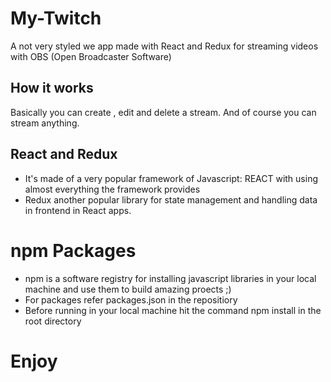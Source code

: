 # My-Twitch
A not very styled we app made with React and Redux for streaming videos with OBS (Open Broadcaster Software)   

## How it works 
Basically you can create , edit and delete a stream. And of course you can stream anything.

## React and Redux
* It's made of a very popular framework of Javascript: REACT with using almost everything the framework provides
* Redux another popular library for state management and handling data in frontend in React apps.

# npm Packages 
* npm is a software registry for installing javascript libraries in your local machine and use them to build amazing proects ;) 
* For packages refer packages.json in the repositiory
* Before running in your local machine hit the command npm install in the root directory

# Enjoy 
